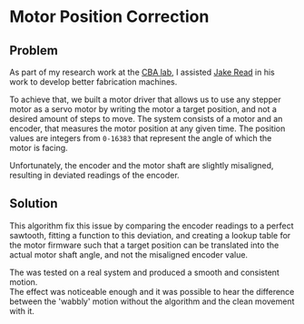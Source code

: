 # Motor Position Correction

## Problem

As part of my research work at the [CBA lab](https://cba.mit.edu/), I assisted [Jake Read](https://jakeread.pages.cba.mit.edu/) in his work to develop better fabrication machines.

To achieve that, we built a motor driver that allows us to use any stepper motor as a servo motor by writing the motor a target position, and not a desired amount of steps to move.
The system consists of a motor and an encoder, that measures the motor position at any given time. The position values are integers from `0-16383` that represent the angle of which the motor is facing.<br>

Unfortunately, the encoder and the motor shaft are slightly misaligned, resulting in deviated readings of the encoder.


## Solution

This algorithm fix this issue by comparing the encoder readings to a perfect sawtooth, fitting a function to this deviation, and creating a lookup table for the motor firmware such that a target position can be translated into the actual motor shaft angle, and not the misaligned encoder value.

The was tested on a real system and produced a smooth and consistent motion.<br>
The effect was noticeable enough and it was possible to hear the difference between the 'wabbly' motion without the algorithm and the clean movement with it. 
